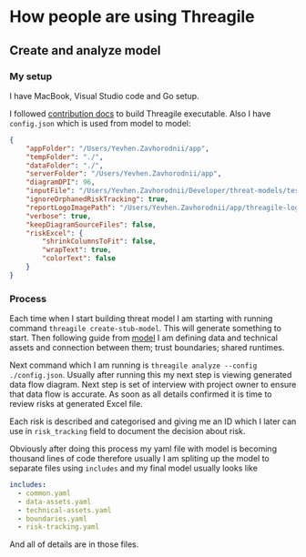 # How people are using Threagile

## Create and analyze model

### My setup

I have MacBook, Visual Studio code and Go setup.

I followed [contribution docs](../CONTRIBUTING.md) to build Threagile executable. Also I have `config.json` which is used from model to model:

```json
{
    "appFolder": "/Users/Yevhen.Zavhorodnii/app",
    "tempFolder": "./",
    "dataFolder": "./",
    "serverFolder": "/Users/Yevhen.Zavhorodnii/app",
    "diagramDPI": 96,
    "inputFile": "/Users/Yevhen.Zavhorodnii/Developer/threat-models/test/model.yaml",
    "ignoreOrphanedRiskTracking": true,
    "reportLogoImagePath": "/Users/Yevhen.Zavhorodnii/app/threagile-logo.png",
    "verbose": true,
    "keepDiagramSourceFiles": false,
    "riskExcel": {
        "shrinkColumnsToFit": false,
        "wrapText": true,
        "colorText": false
    }
}

```

### Process

Each time when I start building threat model I am starting with running command `threagile create-stub-model`. This will generate something to start.
Then following guide from [model](./model.md) I am defining data and technical assets and connection between them; trust boundaries; shared runtimes.

Next command which I am running is `threagile analyze --config ./config.json`. Usually after running this my next step is viewing generated data flow diagram.
Next step is set of interview with project owner to ensure that data flow is accurate. As soon as all details confirmed it is time to review risks at generated Excel file.

Each risk is described and categorised and giving me an ID which I later can use in `risk_tracking` field to document the decision about risk.

Obviously after doing this process my yaml file with model is becoming thousand lines of code therefore usually I am spliting up the model to separate files using `includes` and
my final model usually looks like

```yaml
includes:
  - common.yaml
  - data-assets.yaml
  - technical-assets.yaml
  - boundaries.yaml
  - risk-tracking.yaml
```

And all of details are in those files.
